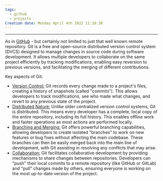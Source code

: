 ```yaml
---
tags:
  - github
  - projects
Creation date: Monday April 4th 2022 11:18:30
---
```

---
As in [GitHub](https://github.com) - but certainly not limited to just that well known remote repository.  Git is a free and open-source distributed version control system (DVCS) designed to manage changes in source code during software development. It allows multiple developers to collaborate on the same project efficiently by tracking modifications, enabling easy reversion to previous versions, and facilitating the merging of different contributions.

Key aspects of Git:
- [ Version Control:](https://www.google.com/search?num=10&newwindow=1&cs=1&sca_esv=04212f82de24ae4c&sxsrf=AE3TifNIU-Ouy-9L8vfGuJX86i2E-_vemQ%3A1753233843968&q=Version+Control&sa=X&ved=2ahUKEwis_4mD6dGOAxXyBzQIHURbOyMQxccNegQIEBAD&mstk=AUtExfBnmKLeeI9A3VpAOr971Ek-FCEmvCX6qe5qUSnnHIXTOBWkun7-AYGqgg3NskPF98uExQ8XuicDiA_WlE_t5XP4owg-jpMLVXHvM2dfvUhJRy1FRhnV9lSxOOnmnyiPnQuxsg00bOw1xLesKxMB-bmcMhKhQ4tgJkgvqNnmkmQXMoM&csui=3)
    Git records every change made to a project's files, creating a history of snapshots (called "commits"). This allows developers to track modifications, see who made what changes, and revert to any previous state of the project.
- [Distributed Nature:](https://www.google.com/search?num=10&newwindow=1&cs=1&sca_esv=04212f82de24ae4c&sxsrf=AE3TifNIU-Ouy-9L8vfGuJX86i2E-_vemQ%3A1753233843968&q=Distributed+Nature&sa=X&ved=2ahUKEwis_4mD6dGOAxXyBzQIHURbOyMQxccNegQIFBAD&mstk=AUtExfBnmKLeeI9A3VpAOr971Ek-FCEmvCX6qe5qUSnnHIXTOBWkun7-AYGqgg3NskPF98uExQ8XuicDiA_WlE_t5XP4owg-jpMLVXHvM2dfvUhJRy1FRhnV9lSxOOnmnyiPnQuxsg00bOw1xLesKxMB-bmcMhKhQ4tgJkgvqNnmkmQXMoM&csui=3)
    Unlike older centralized version control systems, Git is distributed. This means every developer has a complete, local copy of the entire repository, including its full history. This enables offline work and faster operations as most actions are performed locally.
- [Branching and Merging:](https://www.google.com/search?num=10&newwindow=1&cs=1&sca_esv=04212f82de24ae4c&sxsrf=AE3TifNIU-Ouy-9L8vfGuJX86i2E-_vemQ%3A1753233843968&q=Branching+and+Merging&sa=X&ved=2ahUKEwis_4mD6dGOAxXyBzQIHURbOyMQxccNegQIFhAD&mstk=AUtExfBnmKLeeI9A3VpAOr971Ek-FCEmvCX6qe5qUSnnHIXTOBWkun7-AYGqgg3NskPF98uExQ8XuicDiA_WlE_t5XP4owg-jpMLVXHvM2dfvUhJRy1FRhnV9lSxOOnmnyiPnQuxsg00bOw1xLesKxMB-bmcMhKhQ4tgJkgvqNnmkmQXMoM&csui=3)
    Git offers powerful branching capabilities, allowing developers to create isolated "branches" to work on new features or bug fixes without affecting the main codebase. These branches can then be easily merged back into the main line of development, with Git assisting in resolving any conflicts that may arise.
- [Collaboration:](https://www.google.com/search?num=10&newwindow=1&cs=1&sca_esv=04212f82de24ae4c&sxsrf=AE3TifNIU-Ouy-9L8vfGuJX86i2E-_vemQ%3A1753233843968&q=Collaboration&sa=X&ved=2ahUKEwis_4mD6dGOAxXyBzQIHURbOyMQxccNegQIFRAD&mstk=AUtExfBnmKLeeI9A3VpAOr971Ek-FCEmvCX6qe5qUSnnHIXTOBWkun7-AYGqgg3NskPF98uExQ8XuicDiA_WlE_t5XP4owg-jpMLVXHvM2dfvUhJRy1FRhnV9lSxOOnmnyiPnQuxsg00bOw1xLesKxMB-bmcMhKhQ4tgJkgvqNnmkmQXMoM&csui=3)
    Git facilitates collaborative development by providing mechanisms to share changes between repositories. Developers can "push" their local commits to a remote repository (like GitHub or GitLab) and "pull" changes made by others, ensuring everyone is working on the most up-to-date version of the project.